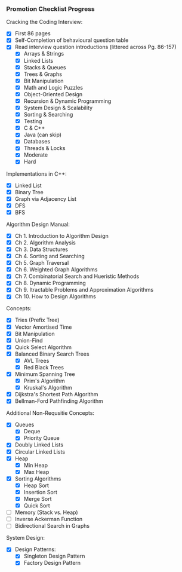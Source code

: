 ### Promotion Checklist Progress

Cracking the Coding Interview:

- [X] First 86 pages
- [X] Self-Completion of behavioural question table
- [X] Read interview question introductions (littered across Pg. 86-157)
    - [X] Arrays & Strings
    - [X] Linked Lists
    - [X] Stacks & Queues
    - [X] Trees & Graphs
    - [X] Bit Manipulation
    - [X] Math and Logic Puzzles
    - [X] Object-Oriented Design
    - [X] Recursion & Dynamic Programming
    - [X] System Design & Scalability
    - [X] Sorting & Searching
    - [X] Testing
    - [X] C & C++
    - [X] Java (can skip)
    - [X] Databases
    - [X] Threads & Locks
    - [X] Moderate
    - [X] Hard

Implementations in C++:

- [X] Linked List
- [X] Binary Tree
- [X] Graph via Adjacency List
- [X] DFS
- [X] BFS

Algorithm Design Manual:

- [X] Ch 1. Introduction to Algorithm Design
- [X] Ch 2. Algorithm Analysis
- [X] Ch 3. Data Structures
- [X] Ch 4. Sorting and Searching
- [X] Ch 5. Graph Traversal
- [X] Ch 6. Weighted Graph Algorithms
- [X] Ch 7. Combinatorial Search and Hueristic Methods
- [X] Ch 8. Dynamic Programming
- [X] Ch 9. Itractable Problems and Approximation Algorithms
- [X] Ch 10. How to Design Algorithms

Concepts:

- [X] Tries (Prefix Tree)
- [X] Vector Amortised Time
- [X] Bit Manipulation
- [X] Union-Find
- [X] Quick Select Algorithm
- [X] Balanced Binary Search Trees
  - [X] AVL Trees
  - [X] Red Black Trees
- [X] Minimum Spanning Tree
  - [X] Prim's Algorithm
  - [X] Kruskal's Algorithm
- [X] Dijkstra's Shortest Path Algorithm
- [X] Bellman-Ford Pathfinding Algorithm

Additional Non-Requsitie Concepts:

- [X] Queues
  - [X] Deque
  - [X] Priority Queue
- [X] Doubly Linked Lists
- [X] Circular Linked Lists
- [X] Heap
  - [X] Min Heap
  - [X] Max Heap
- [X] Sorting Algorithms
  - [X] Heap Sort
  - [X] Insertion Sort
  - [X] Merge Sort
  - [X] Quick Sort
- [ ] Memory (Stack vs. Heap)
- [ ] Inverse Ackerman Function
- [ ] Bidirectional Search in Graphs

System Design:

- [X] Design Patterns:
  - [X] Singleton Design Pattern
  - [X] Factory Design Pattern